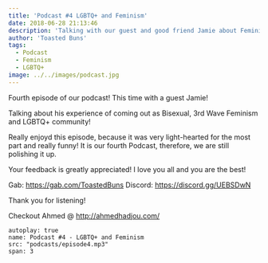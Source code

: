 ```yaml
---
title: 'Podcast #4 LGBTQ+ and Feminism'
date: 2018-06-28 21:13:46
description: 'Talking with our guest and good friend Jamie about Feminism and being a member of the LGBTQ community'
author: 'Toasted Buns'
tags:
  - Podcast
  - Feminism
  - LGBTQ+
image: ../../images/podcast.jpg
---
```


Fourth episode of our podcast! This time with a guest Jamie!

Talking about his experience of coming out as Bisexual, 3rd Wave
Feminism and LGBTQ+ community!

Really enjoyd this episode, because it was very light-hearted for the most part and really funny!
It is our fourth Podcast, therefore, we are still polishing it up.

Your feedback is greatly appreciated!
I love you all and you are the best!

Gab: https://gab.com/ToastedBuns
Discord: https://discord.gg/UEBSDwN

<script async src="//pagead2.googlesyndication.com/pagead/js/adsbygoogle.js"></script><ins class="adsbygoogle" style="display:block; text-align:center;"  data-ad-layout="in-article"  data-ad-format="fluid"  data-ad-client="ca-pub-2164900147810573"  data-ad-slot="8817307412"></ins><script>(adsbygoogle = window.adsbygoogle || []).push({});</script>

Thank you for listening!

Checkout Ahmed @ http://ahmedhadjou.com/

```audio
autoplay: true
name: Podcast #4 - LGBTQ+ and Feminism
src: "podcasts/episode4.mp3"
span: 3
```

